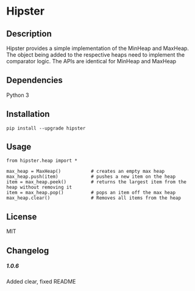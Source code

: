Hipster
======================


## Description
Hipster provides a simple implementation of the MinHeap and MaxHeap. The object being added to the respective heaps need to implement the comparator logic. The APIs are identical for MinHeap and MaxHeap

## Dependencies
Python 3

## Installation
```
pip install --upgrade hipster
```

## Usage

```
from hipster.heap import *

max_heap = MaxHeap()           # creates an empty max heap
max_heap.push(item)            # pushes a new item on the heap
item = max_heap.peek()         # returns the largest item from the heap without removing it
item = max_heap.pop()          # pops an item off the max heap
max_heap.clear()               # Removes all items from the heap
```

## License
MIT

## Changelog
##### 1.0.6
Added clear, fixed README
